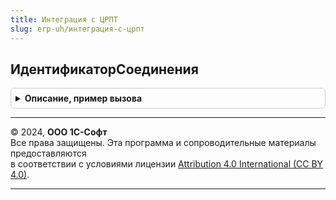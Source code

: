 ```yaml
---
title: Интеграция с ЦРПТ
slug: erp-uh/интеграция-с-црпт
---
```



## ИдентификаторСоединения
<details style="margin: 1em 0; padding: 0.5em; border: 1px solid #ccc; border-radius: 6px;">

<summary style="font-weight: bold; cursor: pointer;">Описание, пример вызова</summary>

```bsl

// Получает идентификатор соединения ЦРПТ на основании переданного запроса.
//
// Параметры:
//  ПараметрыЗапросаJSON - Строка - запрос для отправки в сервис ЦРПТ;
//  ЗаголовкиЗапроса - Соответствие - содержит заголовки, которые необходимо отправить в ЦРПТ;
//  ПараметрыURL - Соответствие - содержит параметры запроса, которые необходимо отправить в ЦРПТ;
//  ДанныеБиблиотеки - Структура - содержит идентификатор библиотеки и версию библиотеки,
//    от имени которой формируется запрос:
//   * Идентификатор - Строка - идентификатор библиотеки;
//   * Версия - Строка - версия библиотеки.
//
// Возвращаемое значение:
//  Структура - результат создания получения идентификатора соединения:
//    * ДанныеОтвета - Соответствие, Неопределено - ответ ЦРПТ преобразованный методом ПрочитатьJSON.
//        Может быть возвращено значение Неопределено, если в процессе вызова были ошибки;
//    * ЗаголовкиОтвета - Соответствие, Неопределено - заголовки ответа ЦРПТ преобразованный методом ПрочитатьJSON.
//        Может быть возвращено значение Неопределено, если в процессе вызова были ошибки;
//    * КодОшибки - Строка - строковый код возникшей ошибки, который
//      может быть обработан вызывающим методом:
//         - <Пустая строка> - создание нового заказа выполнено успешно;
//         - "НеверныйФорматЗапроса" - передан некорректный запрос
//             на получение идентификатора соединения;
//         - "НеверныйЛогинИлиПароль" - неверный логин или пароль или параметры
//             подключения к Порталу 1С:ИТС;
//         - "ПревышеноКоличествоПопыток" - превышено количество попыток
//             обращения к сервису с некорректным логином и паролем;
//         - "ОшибкаПодключения" - ошибка при подключении к сервису;
//         - "ОшибкаСервиса" - внутренняя ошибка сервиса;
//         - "НеизвестнаяОшибка" - при получении информации возникла
//             неизвестная (не обрабатываемая) ошибка;
//    * СообщениеОбОшибке - Строка, ФорматированнаяСтрока - сообщение об ошибке для пользователя.
//
Функция ИдентификаторСоединения( Экспорт
```

Пример вызова
```bsl
Результат = ИнтеграцияСЦРПТ.ИдентификаторСоединения();
```
</details>

---

© 2024, **ООО 1С-Софт**  
Все права защищены. Эта программа и сопроводительные материалы предоставляются  
в соответствии с условиями лицензии [Attribution 4.0 International (CC BY 4.0)](https://creativecommons.org/licenses/by/4.0/legalcode).

---
